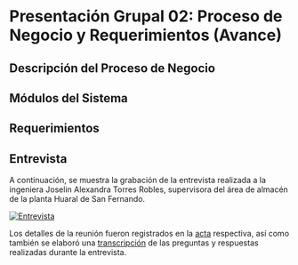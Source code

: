 # Presentación Grupal 02: Proceso de Negocio y Requerimientos (Avance)

## Descripción del Proceso de Negocio


## Módulos del Sistema


## Requerimientos


## Entrevista
A continuación, se muestra la grabación de la entrevista realizada a la ingeniera Joselin Alexandra Torres Robles, supervisora del área de almacén de la planta Huaral de San Fernando.

[![Entrevista](http://img.youtube.com/vi/DPxvZC3R6Ws/0.jpg)](http://www.youtube.com/watch?v=DPxvZC3R6Ws "Entrevista a Joselin Torres")

Los detalles de la reunión fueron registrados en la [acta](entregable%202/acta-entrevista-20240401.md) respectiva, así como también se elaboró una [transcripción](entregable%202/transcripcion-entrevista-20240401.md) de las preguntas y respuestas realizadas durante la entrevista.
